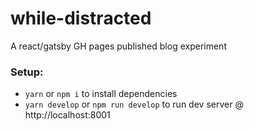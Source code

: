# while-distracted
A react/gatsby GH pages published blog experiment


### Setup:
- `yarn` or `npm i` to install dependencies
- `yarn develop` or `npm run develop` to run dev server @ http://localhost:8001

